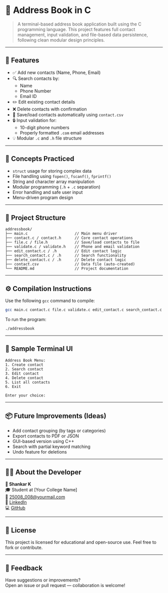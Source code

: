 # 📒 Address Book in C

> A terminal-based address book application built using the C programming language. This project features full contact management, input validation, and file-based data persistence, following clean modular design principles.

---

## 🔧 Features

- ✅ Add new contacts (Name, Phone, Email)
- 🔍 Search contacts by:
  - Name
  - Phone Number
  - Email ID
- ✏️ Edit existing contact details
- ❌ Delete contacts with confirmation
- 📄 Save/load contacts automatically using `contact.csv`
- 🔒 Input validation for:
  - 10-digit phone numbers
  - Properly formatted `.com` email addresses
- 💡 Modular `.c` and `.h` file structure

---

## 🧠 Concepts Practiced

- `struct` usage for storing complex data
- File handling using `fopen()`, `fscanf()`, `fprintf()`
- String and character array manipulation
- Modular programming (`.h` + `.c` separation)
- Error handling and safe user input
- Menu-driven program design

---

## 📁 Project Structure

```
addressbook/
├── main.c                     // Main menu driver
├── contact.c / contact.h      // Core contact operations
├── file.c / file.h            // Save/load contacts to file
├── validate.c / validate.h    // Phone and email validation
├── edit_contact.c / .h        // Edit contact logic
├── search_contact.c / .h      // Search functionality
├── delete_contact.c / .h      // Delete contact logic
├── contact.csv                // Data file (auto-created)
└── README.md                  // Project documentation
```

---

## ⚙️ Compilation Instructions

Use the following `gcc` command to compile:

```bash
gcc main.c contact.c file.c validate.c edit_contact.c search_contact.c delete_contact.c -o addressbook
```

To run the program:

```bash
./addressbook
```

---

## 📸 Sample Terminal UI

```
Address Book Menu:
1. Create contact
2. Search contact
3. Edit contact
4. Delete contact
5. List all contacts
6. Exit

Enter your choice:
```

---

## 📦 Future Improvements (Ideas)

- Add contact grouping (by tags or categories)
- Export contacts to PDF or JSON
- GUI-based version using C++
- Search with partial keyword matching
- Undo feature for deletions

---

## 👨‍💻 About the Developer

**👤 Shankar K**  
🎓 Student at [Your College Name]  
📧 25008_008@yourmail.com  
🔗 [LinkedIn](https://www.linkedin.com/in/yourusername)  
💻 [GitHub](https://github.com/yourusername)

---

## 📎 License

This project is licensed for educational and open-source use. Feel free to fork or contribute.

---

## 🙌 Feedback

Have suggestions or improvements?  
Open an issue or pull request — collaboration is welcome!